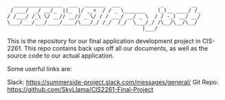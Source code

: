       ________________  ___  _______  ___             _         __ 
     / ___/  _/ __/_  ||_  |/ __<  / / _ \_______    (_)__ ____/ /_
    / /___/ /_\ \/ __// __// _ \/ / / ___/ __/ _ \  / / -_) __/ __/
    \___/___/___/____/____/\___/_/ /_/  /_/  \___/_/ /\__/\__/\__/ 
                                                |___/

This is the repository for our final application development project in CIS-2261.
This repo contains back ups off all our documents, as well as the source code to our actual application.

Some userful links are:

Slack: https://summerside-project.slack.com/messages/general/ 
Git Repo: https://github.com/SkyLlama/CIS2261-Final-Project
  
